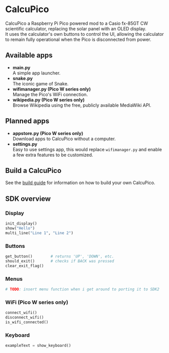 # CalcuPico
CalcuPico a Raspberry Pi Pico powered mod to a Casio fx-85GT CW scientific calculator, replacing the solar panel with an OLED display.  
It uses the calculator's own buttons to control the UI, allowing the calculator to remain fully operational when the Pico is disconnected from power.

## Available apps
- **main.py**  
A simple app launcher.
- **snake.py**  
The iconic game of Snake.
- **wifimanager.py (Pico W series only)**  
Manage the Pico's WiFi connection.
- **wikipedia.py (Pico W series only)**  
Browse Wikipedia using the free, publicly available MediaWiki API.

## Planned apps
- **appstore.py (Pico W series only)**  
Download apps to CalcuPico without a computer.
- **settings.py**  
Easy to use settings app, this would replace `wifimanager.py` and enable a few extra features to be customized.

## Build a CalcuPico
See the [build guide](/buildguide/guide.md) for information on how to build your own CalcuPico.

## SDK overview

### Display
```python
init_display()
show("Hello")
multi_line("Line 1", "Line 2")
```

### Buttons
```python
get_button()        # returns 'UP', 'DOWN', etc.
should_exit()       # checks if BACK was pressed
clear_exit_flag()
```

### Menus
```python
# TODO: insert menu function when i get around to porting it to SDK2
```

### WiFi (Pico W series only)
```python
connect_wifi()
disconnect_wifi()
is_wifi_connected()
```

### Keyboard
```python
exampleText = show_keyboard()
```
